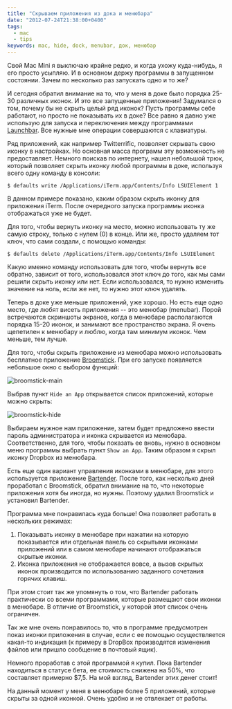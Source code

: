 ```yaml
---
title: "Скрываем приложения из дока и менюбара"
date: "2012-07-24T21:38:00+0400"
tags:
  - mac
  - tips
keywords: mac, hide, dock, menubar, док, менюбар
---
```

Свой Mac Mini я выключаю крайне редко, и когда ухожу куда-нибудь, я его просто усыпляю. И в основном держу программы в запущенном состоянии. Зачем по несколько раз запускать одно и то же?

И сегодня обратил внимание на то, что у меня в доке было порядка 25-30 различных иконок. И это все запущенные приложения! Задумался о том, почему бы не скрыть целый ряд иконок? Пусть программы себе работают, но просто не показывать их в доке? Все равно я давно уже использую для запуска и переключения между программами [Launchbar](http://www.obdev.at/products/launchbar/index.html "Launchbar 5"). Все нужные мне операции совершаются с клавиатуры.

Ряд приложений, как например Twitterrific, позволяет скрывать свою иконку в настройках. Но основная масса программ эту возможность не предоставляет. Немного поискав по интернету, нашел небольшой трюк, который позволяет скрыть иконку любой программы в доке, используя всего одну команду в консоли:

    $ defaults write /Applications/iTerm.app/Contents/Info LSUIElement 1

В данном примере показано, каким образом скрыть иконку для приложения iTerm. После очередного запуска программы иконка отображаться уже не будет. 

Для того, чтобы вернуть иконку на место, можно использовать ту же самую строку, только с нулем (0) в конце. Или же, просто удаляем тот ключ, что сами создали, с помощью команды:

    $ defaults delete /Applications/iTerm.app/Contents/Info LSUIElement

Какую именно команду использовать для того, чтобы вернуть все обратно, зависит от того, использовался этот ключ до того, как мы сами решили скрыть иконку или нет. Если использовался, то нужно изменить значение на ноль, если же нет, то нужно этот ключ удалять.

Теперь в доке уже меньше приложений, уже хорошо. Но есть еще одно место, где любят висеть приложения -- это менюбар (menubar). Порой встречаются скриншоты экранов, когда в менюбаре располагаются порядка 15-20 иконок, и занимают все пространство экрана. Я очень щепетилен к менюбару и люблю, когда там минимум иконок. Чем меньше, тем лучше.

Для того, чтобы скрыть приложение из менюбара можно использовать бесплатное приложение [Broomstick](http://www.zibity.com/broomstick "Zibity: Broomstick"). При его запуске появляется небольшое окно с выбором функций:

![broomstick-main](https://static.juev.org/2012/07/broomstick-main.png "Broomstick Main")

Выбрав пункт `Hide an App` открывается список приложений, которые можно скрыть:

![broomstick-hide](https://static.juev.org/2012/07/broomstick-hide.png "Broomstick Hide")

Выбираем нужное нам приложение, затем будет предложено ввести пароль администратора и иконка скрывается из менюбара. Соответственно, для того, чтобы показать ее вновь, нужно в основном меню программы выбрать пункт `Show an App`. Таким образом я скрыл иконку Dropbox из менюбара.

Есть еще один вариант управления иконками в менюбаре, для этого используется приложение [Bartender](http://www.macbartender.com/ "Mac Bartender"). После того, как несколько дней проработал с Broomstick, обратил внимание на то, что некоторые приложения хотя бы иногда, но нужны. Поэтому удалил Broomstick и установил Bartender.

Программа мне понравилась куда больше! Она позволяет работать в нескольких режимах:

1. Показывать иконку в менюбаре при нажатии на которую показывается или отдельная панель со скрытыми иконками приложений или в самом менюбаре начинают отображаться скрытые иконки.
2. Иконка приложения не отображается вовсе, а вызов скрытых иконок производится по использованию заданного сочетания горячих клавиш.

При этом стоит так же упомянуть о том, что Bartender работать практически со всеми программами, которые размещают свои иконки в менюбаре. В отличие от Broomstick, у которой этот список очень ограничен.

Так же мне очень понравилось то, что в программе предусмотрен показ иконки приложения в случае, если с ее помощью осуществляется какая-то индикация (к примеру в DropBox производятся изменения файлов или пришло сообщение в почтовый ящик).

Немного проработав с этой программой я купил. Пока Bartender находиться в статусе бета, ее стоимость снижена на 50%, что составляет примерно $7,5. На мой взгляд, Bartender этих денег стоит! 

На данный момент у меня в менюбаре более 5 приложений, которые скрыты за одной иконкой. Очень удобно и не отвлекает от работы.
